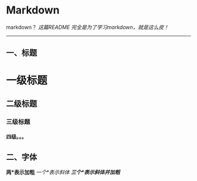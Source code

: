 # Markdown
markdown？
*这篇README 完全是为了学习markdown，就是这么皮！* 
***

## 一、标题 

# 一级标题
## 二级标题
### 三级标题
#### 四级。。。

## 二、字体 

**两\*表示加粗**
*一个\*表示斜体*
***三个\*表示斜体并加粗***
